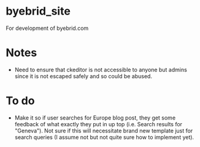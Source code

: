# byebrid_site
For development of byebrid.com

**Notes**
=========
- Need to ensure that ckeditor is not accessible to anyone but admins since it is not escaped safely and so could be abused.

**To do**
=========
- Make it so if user searches for Europe blog post, they get some feedback of what exactly they put in up top (i.e. Search results for "Geneva"). Not sure if this will necessitate brand new template just for search queries (I assume not but not quite sure how to implement yet).